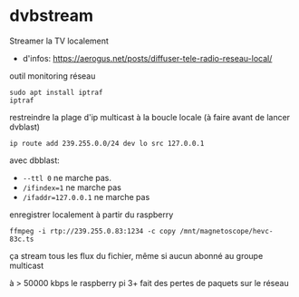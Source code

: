 # dvbstream

Streamer la TV localement

+ d'infos:
https://aerogus.net/posts/diffuser-tele-radio-reseau-local/

outil monitoring réseau

```
sudo apt install iptraf
iptraf
```

restreindre la plage d'ip multicast à la boucle locale (à faire avant de lancer dvblast)

```
ip route add 239.255.0.0/24 dev lo src 127.0.0.1
```

avec dbblast:

- `--ttl 0` ne marche pas.
- `/ifindex=1` ne marche pas
- `/ifaddr=127.0.0.1` ne marche pas

enregistrer localement à partir du raspberry

```
ffmpeg -i rtp://239.255.0.83:1234 -c copy /mnt/magnetoscope/hevc-83c.ts
```

ça stream tous les flux du fichier, même si aucun abonné au groupe multicast

à > 50000 kbps le raspberry pi 3+ fait des pertes de paquets sur le réseau

